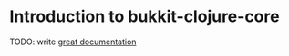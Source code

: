 # Introduction to bukkit-clojure-core

TODO: write [great documentation](http://jacobian.org/writing/what-to-write/)
